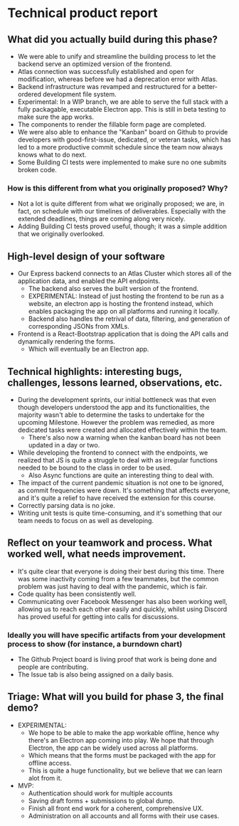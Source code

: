 # Technical product report

## What did you actually build during this phase?

- We were able to unify and streamline the building process to let the backend serve an optimized version of the frontend.
- Atlas connection was successfully established and open for modification, whereas before we had a deprecation error with Atlas.
- Backend infrastructure was revamped and restructured for a better-ordered development file system.
- Experimental: In a WIP branch, we are able to serve the full stack with a fully packagable, executable Electron app. This is still in beta testing to make sure the app works.
- The components to render the fillable form page are completed.
- We were also able to enhance the "Kanban" board on Github to provide developers with good-first-issue, dedicated, or veteran tasks, which has led to a more productive commit schedule since the team now always knows what to do next.
- Some Building CI tests were implemented to make sure no one submits broken code.

### How is this different from what you originally proposed? Why?

- Not a lot is quite different from what we originally proposed; we are, in fact, on schedule with our timelines of deliverables. Especially with the extended deadlines, things are coming along very nicely.
- Adding Building CI tests proved useful, though; it was a simple addition that we originally overlooked. 

## High-level design of your software

- Our Express backend connects to an Atlas Cluster which stores all of the application data, and enabled the API endpoints.
  - The backend also serves the built version of the frontend.
  - EXPERIMENTAL: Instead of just hosting the frontend to be run as a website, an electron app is hosting the frontend instead, which enables packaging the app on all platforms and running it locally.
  - Backend also handles the retrival of data, filtering, and generation of corresponding JSONs from XMLs.
- Frontend is a React-Bootstrap application that is doing the API calls and dynamically rendering the forms.
  - Which will eventually be an Electron app.

## Technical highlights: interesting bugs, challenges, lessons learned, observations, etc.

- During the development sprints, our initial bottleneck was that even though developers understood the app and its functionalities, the majority wasn't able to determine the tasks to undertake for the upcoming Milestone. However the problem was remedied, as more dedicated tasks were created and allocated effectively within the team.
  - There's also now a warning when the kanban board has not been updated in a day or two.
- While developing the frontend to connect with the endpoints, we realized that JS is quite a struggle to deal with as irregular functions needed to be bound to the class in order to be used.
  - Also Async functions are quite an interesting thing to deal with.
- The impact of the current pandemic situation is not one to be ignored, as commit frequencies were down. It's something that affects everyone, and it's quite a relief to have received the extension for this course.
- Correctly parsing data is no joke.
- Writing unit tests is quite time-consuming, and it's something that our team needs to focus on as well as developing.

## Reflect on your teamwork and process. What worked well, what needs improvement.

- It's quite clear that everyone is doing their best during this time. There was some inactivity coming from a few teammates, but the common problem was just having to deal with the pandemic, which is fair.
- Code quality has been consistently well.
- Communicating over Facebook Messenger has also been working well, allowing us to reach each other easily and quickly, whilst using Discord has proved useful for getting into calls for discussions.

### Ideally you will have specific artifacts from your development process to show (for instance, a burndown chart)

- The Github Project board is living proof that work is being done and people are contributing.
- The Issue tab is also being assigned on a daily basis.

## Triage: What will you build for phase 3, the final demo?

- EXPERIMENTAL:
  - We hope to be able to make the app workable offline, hence why there's an Electron app coming into play. We hope that through Electron, the app can be widely used across all platforms.
  - Which means that the forms must be packaged with the app for offline access.
  - This is quite a huge functionality, but we believe that we can learn alot from it.
- MVP:
  - Authentication should work for multiple accounts
  - Saving draft forms + submissions to global dump.
  - Finish all front end work for a coherent, comprehensive UX.
  - Administration on all accounts and all forms with their use cases.
